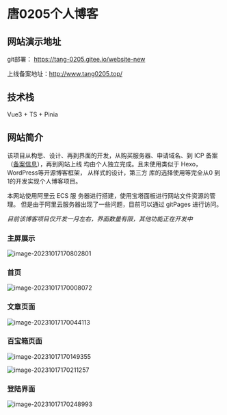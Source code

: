 # 唐0205个人博客

## 网站演示地址

git部署： https://tang-0205.gitee.io/website-new

上线备案地址：http://www.tang0205.top/

## 技术栈

Vue3 + TS + Pinia

## 网站简介

该项目从构思、设计、再到界面的开发，从购买服务器、申请域名、到 ICP 备案（[备案信息](https://icplishi.com/tang0205.top/)），再到网站上线 均由个人独立完成。且未使用类似于 Hexo，WordPress等开源博客框架， 从样式的设计，第三方 库的选择使用等完全从0 到1的开发实现个人博客项目。

本网站使用阿里云 ECS 服 务器进行搭建，使用宝塔面板进行网站文件资源的管理。 但是由于阿里云服务器出现了一些问题，目前可以通过 gitPages 进行访问。

*目前该博客项目仅开发一月左右，界面数量有限，其他功能正在开发中*

### 主屏展示

![image-20231017170802801](https://pic.imgdb.cn/item/652e5286c458853aef3f77d2.png)

### 首页

![image-20231017170008072](https://pic.imgdb.cn/item/652e52aac458853aef3fbbd7.png)

### 文章页面

![image-20231017170044113](https://pic.imgdb.cn/item/652e52c5c458853aef3ff0fd.png)

### 百宝箱页面

![image-20231017170149355](https://pic.imgdb.cn/item/652e52e5c458853aef4033e0.png)

![image-20231017170211257](https://pic.imgdb.cn/item/652e533cc458853aef40e164.png)

### 登陆界面

![image-20231017170248993](https://pic.imgdb.cn/item/652e53bec458853aef41eeab.png)